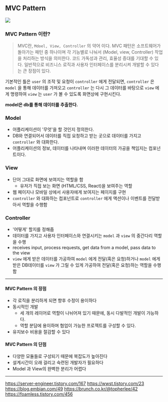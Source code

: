 ## MVC Pattern

![](https://images.velog.io/images/kjhxxxx/post/b911232a-dabd-45a0-835b-7e66510b4741/Screen%20Shot%202022-02-19%20at%204.15.33%20AM.png)

### MVC Pattern 이란?
> MVC란, `Mdoel, View, Controller` 의 약어 이다.
MVC 패턴은 소프트웨어가 돌아가는 패턴 중 하나이며 각 기능별로 나눠서 (Model, view, Controller) 작업을 처리하는 방식을 의미한다.
코드 가독성과 관리, 효율성 증대를 기대할 수 있다. 일반적으로 비즈니스 로직과 사용자 인터페이스를 분리시켜 개발할 수 있다는 큰 장점이 있다.

기본적인 틀은 `user` 의 조작 및 요청이 `controller` 에게 전달되면, `controller` 은 `model` 을 통해 데이터를 가져오고 `controller` 는 다시 그 데이터를 바탕으로 `view` 에게 명령하여 `view` 는 `user` 가 볼 수 있도록 화면상에 구현시킨다.

**model은 db를 통해 데이터를 추출한다.**


### Model
- 어플리케이션이 '무엇'을 할 것인지 정의한다.
- DB와 연결되어서 데이터를 직접 요청하고 받는 곳으로 데이터를 가지고 `controller` 와 대화한다.
- 어플리케이션의 정보, 데이터를 나타내며 이러한 데이터의 가공을 책임지는 컴포넌트이다.

### View
- 단어 그대로 화면에 보여지는 역할을 함 
	- 유저가 직접 보는 화면 (HTML/CSS, React)을 보여주는 역할
- 웹 페이지나 모바일 상에서 사용자에게 보여지는 페이지를 구현
- `controller` 와 대화하는 컴포넌트로 `controller` 에게 액션이나 이벤트를 전달받아서 역할을 수행함

### Controller
- '어떻게' 할지를 정해줌
- 데이터를 가지고 사용자 인터페이스와 연결시키는 `model` 과 `view` 의 중간다리 역할을 수행
- receives input, process requests, get data from a model, pass data to the view
- `view` 에게 받은 데이터를 가공하여 `model` 에게 전달(혹은 요청)하거나 `model` 에게 받은 DB데이터를 `view` 가 그릴 수 있게 가공하여 전달(혹은 요청)하는 역할을 수행함



---
#### MVC Pattern 의 장점
- 각 로직을 분리하게 되면 향후 수정이 용이하다
- 동시적인 개발
	- 세 개의 레이어로 역할이 나뉘어져 있기 때문에, 동시 다발적인 개발이 가능하다.
	- 역할 분담에 용이하며 협업이 가능한 프로젝트를 구성할 수 있다.
- 유지보수 비용을 절감할 수 있다

#### MVC Pattern 의 단점
- 다양한 모듈들로 구성되기 때문에 복잡도가 높아진다
- 설계시간이 오래 걸리고 숙련된 개발자가 필요하다
- Model 과 View의 완벽한 분리가 어렵다

---
https://server-engineer.tistory.com/167
https://wwst.tistory.com/23
https://blog.embian.com/49
https://brunch.co.kr/@topherlee/42
https://foamless.tistory.com/456
